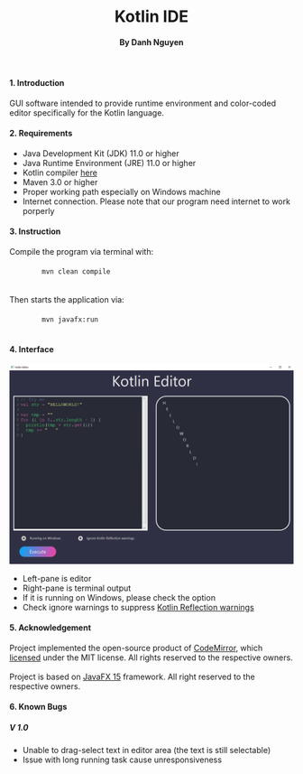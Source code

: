 <h1 align="center">Kotlin IDE</h1>
<h4 align="center">By Danh Nguyen</h4>

<br>
<h4>1. Introduction</h4>
<p>
    GUI software intended to provide runtime environment
    and color-coded editor specifically for the Kotlin language.
</p>

<h4>2. Requirements</h4>
<ul>
    <li>Java Development Kit (JDK) 11.0 or higher</li>
    <li>Java Runtime Environment (JRE) 11.0 or higher</li>
    <li>Kotlin compiler <a href="https://github.com/JetBrains/kotlin/releases/tag/v1.4.21">here</a> </li>
    <li>Maven 3.0 or higher</li>
    <li>Proper working path especially on Windows machine</li>
    <li>Internet connection. Please note that our program need internet to work porperly</li>
</ul>

<h4>3. Instruction</h4>
<p>
    Compile the program via terminal with:<br>
    <code>
        mvn clean compile
    </code><br><br>
    Then starts the application via:<br>
    <code>
        mvn javafx:run
    </code>
</p>

<h4>4. Interface</h4>
    <img src="doc/intro.png" width=900vw>
<ul>
    <li>Left-pane is editor</li>
    <li>Right-pane is terminal output</li>
    <li>If it is running on Windows, please check the option</li>
    <li>Check ignore warnings to suppress 
    <a href="https://stackoverflow.com/questions/56472732/kotlin-compiles-fine-but-keeps-warning-an-illegal-reflective-access-operation">Kotlin Reflection warnings</a></li>
</ul>

<h4>5. Acknowledgement</h4>
<p>
    Project implemented the open-source product of <a href="https://github.com/codemirror/codemirror">CodeMirror</a>,
    which <a href="https://github.com/codemirror/CodeMirror/blob/master/LICENSE">licensed</a> under the MIT license. All rights reserved to the respective owners.<br><br>
    Project is based on <a href="https://openjfx.io/">JavaFX 15</a> framework. All right reserved to the respective owners.
</p>
<h4>6. Known Bugs</h4>
<h5>V 1.0</h5>
<ul>
    <li>Unable to drag-select text in editor area (the text is still selectable)</li>
    <li>Issue with long running task cause unresponsiveness</li>
</ul>